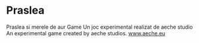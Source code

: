 Praslea
=======

Praslea si merele de aur Game
Un joc experimental realizat de aeche studio
An experimental game created by aeche studios.
www.aeche.eu
